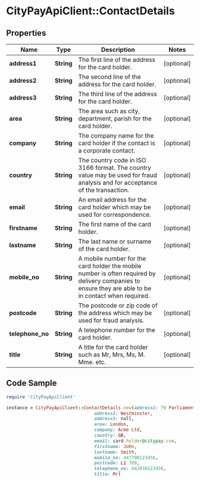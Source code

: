 # CityPayApiClient::ContactDetails

## Properties

Name | Type | Description | Notes
------------ | ------------- | ------------- | -------------
**address1** | **String** | The first line of the address for the card holder. | [optional] 
**address2** | **String** | The second line of the address for the card holder. | [optional] 
**address3** | **String** | The third line of the address for the card holder. | [optional] 
**area** | **String** | The area such as city, department, parish for the card holder. | [optional] 
**company** | **String** | The company name for the card holder if the contact is a corporate contact. | [optional] 
**country** | **String** | The country code in ISO 3166 format. The country value may be used for fraud analysis and for   acceptance of the transaction.  | [optional] 
**email** | **String** | An email address for the card holder which may be used for correspondence. | [optional] 
**firstname** | **String** | The first name  of the card holder. | [optional] 
**lastname** | **String** | The last name or surname of the card holder. | [optional] 
**mobile_no** | **String** | A mobile number for the card holder the mobile number is often required by delivery companies to ensure they are able to be in contact when required. | [optional] 
**postcode** | **String** | The postcode or zip code of the address which may be used for fraud analysis. | [optional] 
**telephone_no** | **String** | A telephone number for the card holder. | [optional] 
**title** | **String** | A title for the card holder such as Mr, Mrs, Ms, M. Mme. etc. | [optional] 

## Code Sample

```ruby
require 'CityPayApiClient'

instance = CityPayApiClient::ContactDetails.new(address1: 79 Parliament St,
                                 address2: Westminster,
                                 address3: null,
                                 area: London,
                                 company: Acme Ltd,
                                 country: GB,
                                 email: card.holder@citypay.com,
                                 firstname: John,
                                 lastname: Smith,
                                 mobile_no: 447790123456,
                                 postcode: L1 789,
                                 telephone_no: 442030123456,
                                 title: Mr)
```


